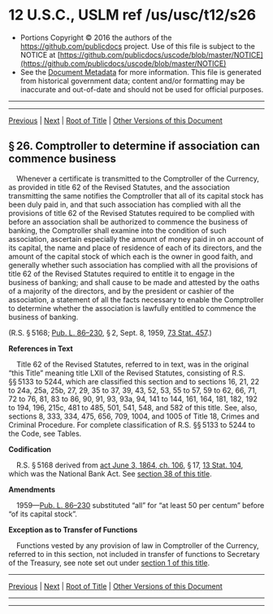 ---
---

# 12 U.S.C., USLM ref /us/usc/t12/s26

* Portions Copyright © 2016 the authors of the https://github.com/publicdocs project.
  Use of this file is subject to the NOTICE at [https://github.com/publicdocs/uscode/blob/master/NOTICE](https://github.com/publicdocs/uscode/blob/master/NOTICE)
* See the [Document Metadata](././../../../../..//README.md) for more information.
  This file is generated from historical government data; content and/or formatting may be inaccurate and out-of-date and should not be used for official purposes.

----------
----------

[Previous](./../../../../..//us/usc/t12/ch2/schI/m__us_usc_t12_s25b.md) | [Next](./../../../../..//us/usc/t12/ch2/schI/m__us_usc_t12_s27.md) | [Root of Title](./../../../../../) | [Other Versions of this Document](https://publicdocs.github.io/go/links?ns=uslm&ref=%2Fus%2Fusc%2Ft12%2Fs26)

## § 26. Comptroller to determine if association can commence business

    Whenever a certificate is transmitted to the Comptroller of the Currency, as provided in title 62 of the Revised Statutes, and the association transmitting the same notifies the Comptroller that all of its capital stock has been duly paid in, and that such association has complied with all the provisions of title 62 of the Revised Statutes required to be complied with before an association shall be authorized to commence the business of banking, the Comptroller shall examine into the condition of such association, ascertain especially the amount of money paid in on account of its capital, the name and place of residence of each of its directors, and the amount of the capital stock of which each is the owner in good faith, and generally whether such association has complied with all the provisions of title 62 of the Revised Statutes required to entitle it to engage in the business of banking; and shall cause to be made and attested by the oaths of a majority of the directors, and by the president or cashier of the association, a statement of all the facts necessary to enable the Comptroller to determine whether the association is lawfully entitled to commence the business of banking.

(R.S. § 5168; [Pub. L. 86–230][/us/pl/86/230], § 2, Sept. 8, 1959, [73 Stat. 457][/us/stat/73/457].)

 __References in Text__ 

    Title 62 of the Revised Statutes, referred to in text, was in the original “this Title” meaning title LXII of the Revised Statutes, consisting of R.S. §§ 5133 to 5244, which are classified this section and to sections 16, 21, 22 to 24a, 25a, 25b, 27, 29, 35 to 37, 39, 43, 52, 53, 55 to 57, 59 to 62, 66, 71, 72 to 76, 81, 83 to 86, 90, 91, 93, 93a, 94, 141 to 144, 161, 164, 181, 182, 192 to 194, 196, 215c, 481 to 485, 501, 541, 548, and 582 of this title. See, also, sections 8, 333, 334, 475, 656, 709, 1004, and 1005 of Title 18, Crimes and Criminal Procedure. For complete classification of R.S. §§ 5133 to 5244 to the Code, see Tables.

 __Codification__ 

    R.S. § 5168 derived from [act June 3, 1864, ch. 106][/us/act/1864-06-03/ch106], § 17, [13 Stat. 104][/us/stat/13/104], which was the National Bank Act. See [section 38 of this title][/us/usc/t12/s38].

 __Amendments__ 

    1959—[Pub. L. 86–230][/us/pl/86/230] substituted “all” for “at least 50 per centum” before “of its capital stock”.

 __Exception as to Transfer of Functions__ 

    Functions vested by any provision of law in Comptroller of the Currency, referred to in this section, not included in transfer of functions to Secretary of the Treasury, see note set out under [section 1 of this title][/us/usc/t12/s1].

----------

[Previous](./../../../../..//us/usc/t12/ch2/schI/m__us_usc_t12_s25b.md) | [Next](./../../../../..//us/usc/t12/ch2/schI/m__us_usc_t12_s27.md) | [Root of Title](./../../../../../) | [Other Versions of this Document](https://publicdocs.github.io/go/links?ns=uslm&ref=%2Fus%2Fusc%2Ft12%2Fs26)

----------
----------

[/us/pl/86/230]: https://publicdocs.github.io/go/links?ns=uslm&ref=%2Fus%2Fpl%2F86%2F230
[/us/stat/73/457]: https://publicdocs.github.io/go/links?ns=uslm&ref=%2Fus%2Fstat%2F73%2F457
[/us/act/1864-06-03/ch106]: https://publicdocs.github.io/go/links?ns=uslm&ref=%2Fus%2Fact%2F1864-06-03%2Fch106
[/us/stat/13/104]: https://publicdocs.github.io/go/links?ns=uslm&ref=%2Fus%2Fstat%2F13%2F104
[/us/usc/t12/s38]: https://publicdocs.github.io/go/links?ns=uslm&ref=%2Fus%2Fusc%2Ft12%2Fs38
[/us/pl/86/230]: https://publicdocs.github.io/go/links?ns=uslm&ref=%2Fus%2Fpl%2F86%2F230
[/us/usc/t12/s1]: https://publicdocs.github.io/go/links?ns=uslm&ref=%2Fus%2Fusc%2Ft12%2Fs1


